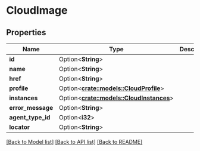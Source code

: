 # CloudImage

## Properties

Name | Type | Description | Notes
------------ | ------------- | ------------- | -------------
**id** | Option<**String**> |  | [optional]
**name** | Option<**String**> |  | [optional]
**href** | Option<**String**> |  | [optional]
**profile** | Option<[**crate::models::CloudProfile**](cloudProfile.md)> |  | [optional]
**instances** | Option<[**crate::models::CloudInstances**](cloudInstances.md)> |  | [optional]
**error_message** | Option<**String**> |  | [optional]
**agent_type_id** | Option<**i32**> |  | [optional]
**locator** | Option<**String**> |  | [optional]

[[Back to Model list]](../README.md#documentation-for-models) [[Back to API list]](../README.md#documentation-for-api-endpoints) [[Back to README]](../README.md)



